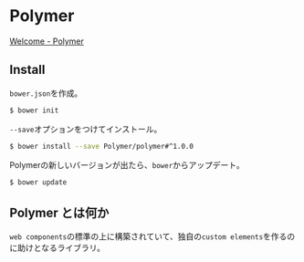 # Polymer

[Welcome - Polymer](https://www.polymer-project.org/1.0/)


## Install

`bower.json`を作成。

```sh
$ bower init
```

`--save`オプションをつけてインストール。

```sh
$ bower install --save Polymer/polymer#^1.0.0
```

Polymerの新しいバージョンが出たら、`bower`からアップデート。

```sh
$ bower update
```


## Polymer とは何か

`web components`の標準の上に構築されていて、独自の`custom elements`を作るのに助けとなるライブラリ。
